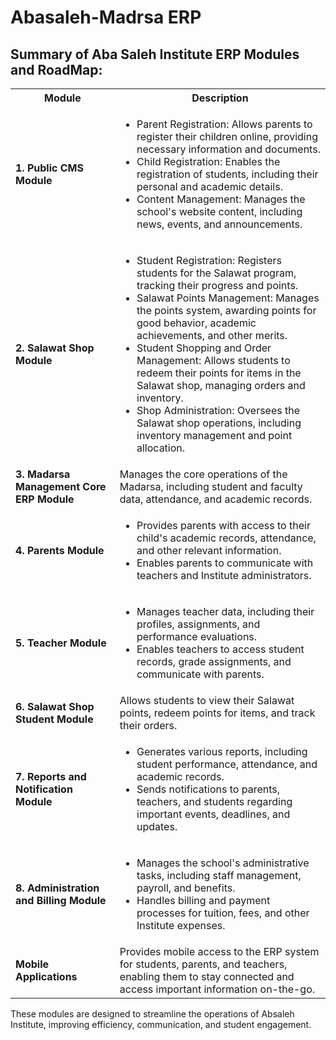 <!DOCTYPE html>
<html>

<body>
    <h1>Abasaleh-Madrsa ERP</h1>
    <h2>Summary of Aba Saleh Institute ERP Modules and RoadMap:</h2>
    <table>
        <tr>
            <th>Module</th>
            <th>Description</th>
        </tr>
        <tr>
            <td><b>1. Public CMS Module</b></td>
            <td>
                <ul>
                    <li>Parent Registration: Allows parents to register their children online, providing necessary information and documents.</li>
                    <li>Child Registration: Enables the registration of students, including their personal and academic details.</li>
                    <li>Content Management: Manages the school's website content, including news, events, and announcements.</li>
                </ul>
            </td>
        </tr>
        <tr>
            <td><b>2. Salawat Shop Module</b></td>
            <td>
                <ul>
                    <li>Student Registration: Registers students for the Salawat program, tracking their progress and points.</li>
                    <li>Salawat Points Management: Manages the points system, awarding points for good behavior, academic achievements, and other merits.</li>
                    <li>Student Shopping and Order Management: Allows students to redeem their points for items in the Salawat shop, managing orders and inventory.</li>
                    <li>Shop Administration: Oversees the Salawat shop operations, including inventory management and point allocation.</li>
                </ul>
            </td>
        </tr>
        <tr>
            <td><b>3. Madarsa Management Core ERP Module</b></td>
            <td>Manages the core operations of the Madarsa, including student and faculty data, attendance, and academic records.</td>
        </tr>
        <tr>
            <td><b>4. Parents Module</b></td>
            <td>
                <ul>
                    <li>Provides parents with access to their child's academic records, attendance, and other relevant information.</li>
                    <li>Enables parents to communicate with teachers and Institute administrators.</li>
                </ul>
            </td>
        </tr>
        <tr>
            <td><b>5. Teacher Module</b></td>
            <td>
                <ul>
                    <li>Manages teacher data, including their profiles, assignments, and performance evaluations.</li>
                    <li>Enables teachers to access student records, grade assignments, and communicate with parents.</li>
                </ul>
            </td>
        </tr>
        <tr>
            <td><b>6. Salawat Shop Student Module</b></td>
            <td>Allows students to view their Salawat points, redeem points for items, and track their orders.</td>
        </tr>
        <tr>
            <td><b>7. Reports and Notification Module</b></td>
            <td>
                <ul>
                    <li>Generates various reports, including student performance, attendance, and academic records.</li>
                    <li>Sends notifications to parents, teachers, and students regarding important events, deadlines, and updates.</li>
                </ul>
            </td>
        </tr>
        <tr>
            <td><b>8. Administration and Billing Module</b></td>
            <td>
                <ul>
                    <li>Manages the school's administrative tasks, including staff management, payroll, and benefits.</li>
                    <li>Handles billing and payment processes for tuition, fees, and other Institute expenses.</li>
                </ul>
            </td>
        </tr>
        <tr>
            <td><b>Mobile Applications</b></td>
            <td>Provides mobile access to the ERP system for students, parents, and teachers, enabling them to stay connected and access important information on-the-go.</td>
        </tr>
    </table>
    <p>These modules are designed to streamline the operations of Absaleh Institute, improving efficiency, communication, and student engagement.</p>
</body>
</html>

